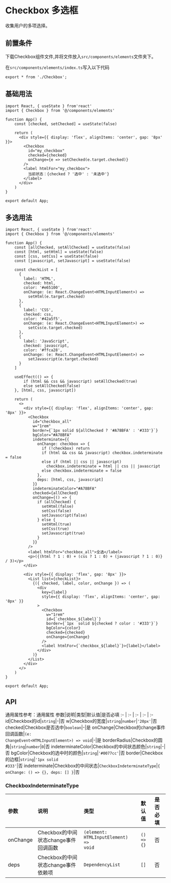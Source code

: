# Checkbox 多选框
收集用户的多项选择。

## 前置条件
下载Checkbox组件文件,并将文件放入`src/components/elements`文件夹下。

在`src/components/elements/index.ts`写入以下代码
```tsx
export * from './Checkbox';
```

## 基础用法
```tsx
import React, { useState } from'react'
import { Checkbox } from '@/components/elements'

function App() {
    const [checked, setChecked] = useState(false)

    return (
      <div style={{ display: 'flex', alignItems: 'center', gap: '8px' }}>
        <Checkbox
          id="my_checkbox"
          checked={checked}
          onChange={e => setChecked(e.target.checked)}
        />
        <label htmlFor="my_checkbox">
          当前状态：{checked ? '选中' : '未选中'}
        </label>
      </div>
    )
}

export default App;
```

## 多选用法
```tsx
import React, { useState } from'react'
import { Checkbox } from '@/components/elements'

function App() {
    const [allChecked, setAllChecked] = useState(false)
    const [html, setHtml] = useState(false)
    const [css, setCss] = useState(false)
    const [javascript, setJavascript] = useState(false)

    const checkList = [
      {
        label: 'HTML',
        checked: html,
        color: '#e65100',
        onChange: (e: React.ChangeEvent<HTMLInputElement>) =>
          setHtml(e.target.checked)
      },
      {
        label: 'CSS',
        checked: css,
        color: '#42a5f5',
        onChange: (e: React.ChangeEvent<HTMLInputElement>) =>
          setCss(e.target.checked)
      },
      {
        label: 'JavaScript',
        checked: javascript,
        color: '#ffca28',
        onChange: (e: React.ChangeEvent<HTMLInputElement>) =>
          setJavascript(e.target.checked)
      }
    ]

    useEffect(() => {
        if (html && css && javascript) setAllChecked(true)
        else setAllChecked(false)
    }, [html, css, javascript])

    return (
      <>
        <div style={{ display: 'flex', alignItems: 'center', gap: '8px' }}>
          <Checkbox
            id="checkbox_all"
            w="1rem"
            border={`1px solid ${allChecked ? '#A78BFA' : '#333'}`}
            bgColor="#A78BFA"
            indeterminate={{
              onChange: checkbox => {
                if (!checkbox) return
                if (html && css && javascript) checkbox.indeterminate = false
                else if (html || css || javascript)
                  checkbox.indeterminate = html || css || javascript
                else checkbox.indeterminate = false
              },
              deps: [html, css, javascript]
            }}
            indeterminateColor="#A78BFA"
            checked={allChecked}
            onChange={() => {
              if (allChecked) {
                setHtml(false)
                setCss(false)
                setJavascript(false)
              } else {
                setHtml(true)
                setCss(true)
                setJavascript(true)
              }
            }}
          />
          <label htmlFor="checkbox_all">全选</label>
          <p>({(html ? 1 : 0) + (css ? 1 : 0) + (javascript ? 1 : 0)} / 3)</p>
        </div>

        <div style={{ display: 'flex', gap: '8px' }}>
          <List list={checkList}>
            {({ checked, label, color, onChange }) => (
              <div
                key={label}
                style={{ display: 'flex', alignItems: 'center', gap: '8px' }}
              >
                <Checkbox
                  w="1rem"
                  id={`checkbox_${label}`}
                  border={`1px  solid ${checked ? color : '#333'}`}
                  bgColor={color}
                  checked={checked}
                  onChange={onChange}
                />
                <label htmlFor={`checkbox_${label}`}>{label}</label>
              </div>
            )}
          </List>
        </div>
      </>
    )
}

export default App;
```

## API
通用属性参考：通用属性
参数|说明|类型|默认值|是否必填
:- | :- | :- | :- | :-
id|Checkbox的id|<code>string</code>|-|否
w|Checkbox的宽度|<code>string</code>\|<code>number</code>|<code>'20px'</code>|否
checked|Checkbox是否选中|<code>boolean</code>|-|是
onChange|Checkbox的change事件回调函数|<code>(e: ChangeEvent\<HTMLInputElement>) => void</code>|-|是
borderRadius|Checkbox的圆角|<code>string</code>\|<code>number</code>|<code>0</code>|否
indeterminateColor|Checkbox的中间状态颜色|<code>string</code>|-|否
bgColor|Checkbox的选中时的颜色|<code>string</code>|<code>'#0077cc'</code>|否
border|Checkbox的边框|<code>string</code>|<code>'1px solid #333'</code>|否
indeterminate|Checkbox的中间状态|<code>CheckboxIndeterminateType</code>|<code>{ onChange: () => {}, deps: [] }</code>|否

### CheckboxIndeterminateType
参数|说明|类型|默认值|是否必填
:- | :- | :- | :- | :-
onChange|Checkbox的中间状态change事件回调函数|<code>(element: HTMLInputElement) => void</code>|<code>() => {}</code>|否
deps|Checkbox的中间状态change事件依赖项|<code>DependencyList</code>|<code>[]</code>|否
